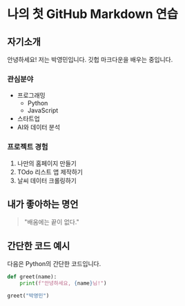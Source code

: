 # 나의 첫 GitHub Markdown 연습

## 자기소개

안녕하세요! 저는 박영민입니다. 깃헙 마크다운을 배우는 중입니다.

### 관심분야

- 프로그래밍
  - Python
  - JavaScript
- 스타트업
- AI와 데이터 분석

### 프로젝트 경험

1. 나만의 홈페이지 만들기
2. TOdo 리스트 앱 제작하기
3. 날씨 데이터 크롤링하기

## 내가 좋아하는 명언

> "배움에는 끝이 없다."

## 간단한 코드 예시

다음은 Python의 간단한 코드입니다.

```python
def greet(name):
    print(f"안녕하세요, {name}님!")

greet("박영민")
